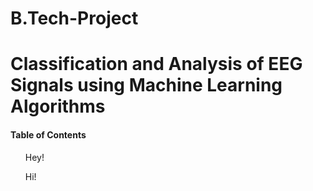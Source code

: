 # B.Tech-Project
<h1>Classification and Analysis of EEG Signals using Machine Learning Algorithms</h1>
<h4>Table of Contents</h4>
  <ol>Hey! </ol>
  <ul>Hi! </ul>
